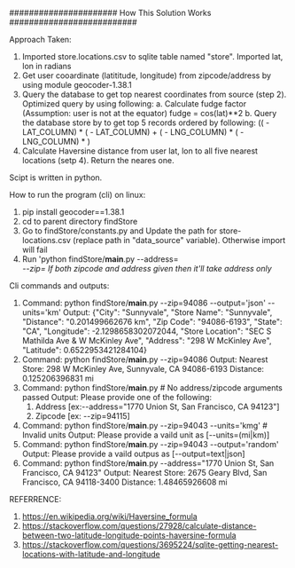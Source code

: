 ###################### How This Solution Works ##########################

Approach Taken:
1. Imported store.locations.csv to sqlite table named "store". Imported lat, lon in radians
2. Get user cooardinate (latititude, longitude) from zipcode/address by using module geocoder-1.38.1
3. Query the database to get top nearest coordinates from source (step 2). Optimized query by using following:
   a. Calculate fudge factor (Assumption: user is not at the equator)
	   fudge = cos(lat)**2
   b. Query the database store by to get top 5 records ordered by following:
      ((<user-lat> - LAT_COLUMN) * (<user-lat> - LAT_COLUMN) + (<user-lng> - LNG_COLUMN) * (<user-lng> - LNG_COLUMN) * <fudge>)
4. Calculate Haversine distance from user lat, lon to all five nearest locations (setp 4). Return the neares one.

Scipt is written in python.  

How to run the program (cli) on linux:
1. pip install geocoder==1.38.1
2. cd to parent directory findStore
4. Go to findStore/constants.py and Update the path for store-locations.csv (replace path in "data_source" variable). Otherwise import will fail
3. Run 'python findStore/__main__.py --address=<address> --zip=<zipcode> 
   If both zipcode and address given then it'll take address only


Cli commands and outputs:
1. Command: python findStore/__main__.py --zip=94086 --output='json' --units='km'
   Output: {"City": "Sunnyvale", "Store Name": "Sunnyvale", "Distance": "0.201499662676 km", "Zip Code": "94086-6193", "State": "CA", "Longitude": -2.1298658302072044, "Store Location": "SEC S Mathilda Ave & W McKinley Ave", "Address": "298 W McKinley Ave", "Latitude": 0.6522953421284104}
2. Command: python findStore/__main__.py --zip=94086
   Output: Nearest Store: 298 W McKinley Ave, Sunnyvale, CA 94086-6193 
   Distance: 0.125206396831 mi
3. Command: python findStore/__main__.py # No address/zipcode arguments passed
   Output: Please provide one of the following:
    1. Address [ex:--address="1770 Union St, San Francisco, CA 94123"]
	2. Zipcode [ex: --zip=94115]
4. Command: python findStore/__main__.py --zip=94043 --units='kmg' # Invalid units
   Output: Please provide a vaild unit as [--units=(mi|km)]
5. Command: python findStore/__main__.py --zip=94043 --output='random'
   Output: Please provide a vaild outpus as [--output=text|json]
6. Command: python findStore/__main__.py --address="1770 Union St, San Francisco, CA 94123"
   Output: Nearest Store: 2675 Geary Blvd, San Francisco, CA 94118-3400 
   Distance: 1.48465926608 mi

REFERRENCE:
1.  https://en.wikipedia.org/wiki/Haversine_formula
2. https://stackoverflow.com/questions/27928/calculate-distance-between-two-latitude-longitude-points-haversine-formula
3. https://stackoverflow.com/questions/3695224/sqlite-getting-nearest-locations-with-latitude-and-longitude


